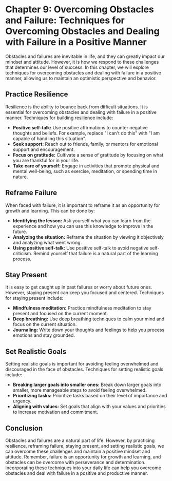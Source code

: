 Chapter 9: Overcoming Obstacles and Failure: Techniques for Overcoming Obstacles and Dealing with Failure in a Positive Manner
==============================================================================================================================

Obstacles and failures are inevitable in life, and they can greatly impact our mindset and attitude. However, it is how we respond to these challenges that determines our level of success. In this chapter, we will explore techniques for overcoming obstacles and dealing with failure in a positive manner, allowing us to maintain an optimistic perspective and behavior.

Practice Resilience
-------------------

Resilience is the ability to bounce back from difficult situations. It is essential for overcoming obstacles and dealing with failure in a positive manner. Techniques for building resilience include:

* **Positive self-talk:** Use positive affirmations to counter negative thoughts and beliefs. For example, replace "I can't do this" with "I am capable of handling this situation".
* **Seek support:** Reach out to friends, family, or mentors for emotional support and encouragement.
* **Focus on gratitude:** Cultivate a sense of gratitude by focusing on what you are thankful for in your life.
* **Take care of yourself:** Engage in activities that promote physical and mental well-being, such as exercise, meditation, or spending time in nature.

Reframe Failure
---------------

When faced with failure, it is important to reframe it as an opportunity for growth and learning. This can be done by:

* **Identifying the lesson:** Ask yourself what you can learn from the experience and how you can use this knowledge to improve in the future.
* **Analyzing the situation:** Reframe the situation by viewing it objectively and analyzing what went wrong.
* **Using positive self-talk:** Use positive self-talk to avoid negative self-criticism. Remind yourself that failure is a natural part of the learning process.

Stay Present
------------

It is easy to get caught up in past failures or worry about future ones. However, staying present can keep you focused and centered. Techniques for staying present include:

* **Mindfulness meditation:** Practice mindfulness meditation to stay present and focused on the current moment.
* **Deep breathing:** Use deep breathing techniques to calm your mind and focus on the current situation.
* **Journaling:** Write down your thoughts and feelings to help you process emotions and stay grounded.

Set Realistic Goals
-------------------

Setting realistic goals is important for avoiding feeling overwhelmed and discouraged in the face of obstacles. Techniques for setting realistic goals include:

* **Breaking larger goals into smaller ones:** Break down larger goals into smaller, more manageable steps to avoid feeling overwhelmed.
* **Prioritizing tasks:** Prioritize tasks based on their level of importance and urgency.
* **Aligning with values:** Set goals that align with your values and priorities to increase motivation and commitment.

Conclusion
----------

Obstacles and failures are a natural part of life. However, by practicing resilience, reframing failure, staying present, and setting realistic goals, we can overcome these challenges and maintain a positive mindset and attitude. Remember, failure is an opportunity for growth and learning, and obstacles can be overcome with perseverance and determination. Incorporating these techniques into your daily life can help you overcome obstacles and deal with failure in a positive and productive manner.

